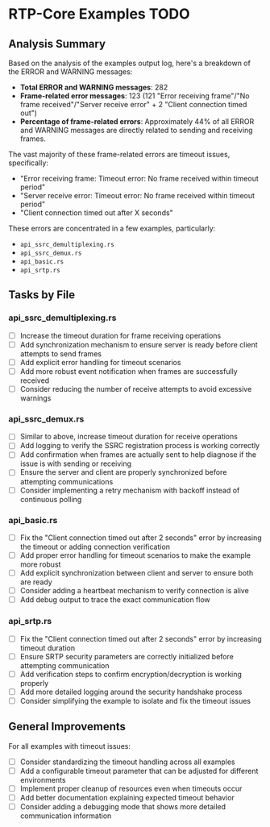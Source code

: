# RTP-Core Examples TODO

## Analysis Summary

Based on the analysis of the examples output log, here's a breakdown of the ERROR and WARNING messages:

- **Total ERROR and WARNING messages**: 282
- **Frame-related error messages**: 123 (121 "Error receiving frame"/"No frame received"/"Server receive error" + 2 "Client connection timed out")
- **Percentage of frame-related errors**: Approximately 44% of all ERROR and WARNING messages are directly related to sending and receiving frames.

The vast majority of these frame-related errors are timeout issues, specifically:
- "Error receiving frame: Timeout error: No frame received within timeout period"
- "Server receive error: Timeout error: No frame received within timeout period"
- "Client connection timed out after X seconds"

These errors are concentrated in a few examples, particularly:
- `api_ssrc_demultiplexing.rs`
- `api_ssrc_demux.rs`
- `api_basic.rs`
- `api_srtp.rs`

## Tasks by File

### api_ssrc_demultiplexing.rs

- [ ] Increase the timeout duration for frame receiving operations
- [ ] Add synchronization mechanism to ensure server is ready before client attempts to send frames
- [ ] Add explicit error handling for timeout scenarios
- [ ] Add more robust event notification when frames are successfully received
- [ ] Consider reducing the number of receive attempts to avoid excessive warnings

### api_ssrc_demux.rs

- [ ] Similar to above, increase timeout duration for receive operations
- [ ] Add logging to verify the SSRC registration process is working correctly
- [ ] Add confirmation when frames are actually sent to help diagnose if the issue is with sending or receiving
- [ ] Ensure the server and client are properly synchronized before attempting communications
- [ ] Consider implementing a retry mechanism with backoff instead of continuous polling

### api_basic.rs

- [ ] Fix the "Client connection timed out after 2 seconds" error by increasing the timeout or adding connection verification
- [ ] Add proper error handling for timeout scenarios to make the example more robust
- [ ] Add explicit synchronization between client and server to ensure both are ready
- [ ] Consider adding a heartbeat mechanism to verify connection is alive
- [ ] Add debug output to trace the exact communication flow

### api_srtp.rs

- [ ] Fix the "Client connection timed out after 2 seconds" error by increasing timeout duration
- [ ] Ensure SRTP security parameters are correctly initialized before attempting communication
- [ ] Add verification steps to confirm encryption/decryption is working properly
- [ ] Add more detailed logging around the security handshake process
- [ ] Consider simplifying the example to isolate and fix the timeout issues

## General Improvements

For all examples with timeout issues:

- [ ] Consider standardizing the timeout handling across all examples
- [ ] Add a configurable timeout parameter that can be adjusted for different environments
- [ ] Implement proper cleanup of resources even when timeouts occur
- [ ] Add better documentation explaining expected timeout behavior
- [ ] Consider adding a debugging mode that shows more detailed communication information 